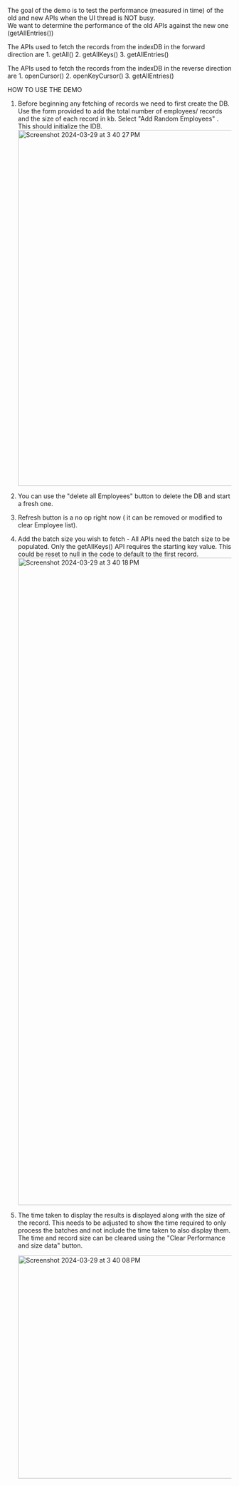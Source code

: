 
The goal of the demo is to test the performance (measured in time)  of the old and new APIs when the UI thread is NOT busy.  
We want to determine the performance of the old APIs against the new one (getAllEntries()) 

The APIs used to fetch the records from the indexDB in the forward direction are
	1. getAll() 
	2. getAllKeys()
	3. getAllEntries()

The APIs used to fetch the records from the indexDB in the reverse direction are
	1. openCursor()
	2. openKeyCursor()
	3. getAllEntries() 

HOW TO USE THE DEMO

1. Before beginning any fetching of records we need to first create the DB. Use the form provided to add the total
   number of employees/ records and the size of each record in kb. Select "Add Random Employees" .
   This should initialize the IDB.
   <img width="798" alt="Screenshot 2024-03-29 at 3 40 27 PM" src="https://github.com/snehagarwal1/employeeManager/assets/103469166/894b9ef4-bdb8-45f1-9204-e25a6c831b69">


3. You can use the "delete all Employees" button to delete the DB and start a fresh one. 

4. Refresh button is a no op right now ( it can be removed or modified to clear Employee list).

5. Add the batch size you wish to fetch - All APIs need the batch size to be populated. Only the getAllKeys() API requires the starting key value.
   This could be reset to null in the code to default to the first record.
   <img width="1451" alt="Screenshot 2024-03-29 at 3 40 18 PM" src="https://github.com/snehagarwal1/employeeManager/assets/103469166/edcb2044-fcdc-4b51-a9b5-4adae3ae6c25">


7. The time taken to display the results is displayed along with the size of the record. This needs to be adjusted to show the time required to only process the batches and not include the
   time taken to also display them. The time and record size can be cleared using the "Clear Performance and size data" button.
   
   <img width="500" alt="Screenshot 2024-03-29 at 3 40 08 PM" src="https://github.com/snehagarwal1/employeeManager/assets/103469166/5a6685fe-e7e7-4b2e-aadb-2b1c73b112dd">

